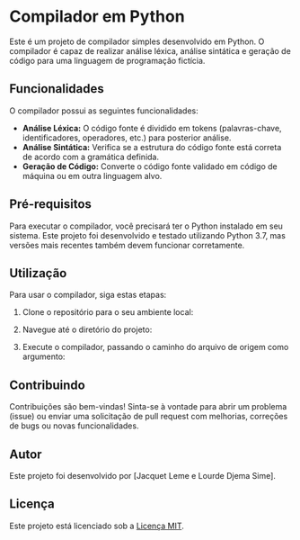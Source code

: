 # Compilador em Python

Este é um projeto de compilador simples desenvolvido em Python. O compilador é capaz de realizar análise léxica, análise sintática e geração de código para uma linguagem de programação fictícia.

## Funcionalidades

O compilador possui as seguintes funcionalidades:

- **Análise Léxica:** O código fonte é dividido em tokens (palavras-chave, identificadores, operadores, etc.) para posterior análise.
- **Análise Sintática:** Verifica se a estrutura do código fonte está correta de acordo com a gramática definida.
- **Geração de Código:** Converte o código fonte validado em código de máquina ou em outra linguagem alvo.

## Pré-requisitos

Para executar o compilador, você precisará ter o Python instalado em seu sistema. Este projeto foi desenvolvido e testado utilizando Python 3.7, mas versões mais recentes também devem funcionar corretamente.

## Utilização

Para usar o compilador, siga estas etapas:

1. Clone o repositório para o seu ambiente local:


2. Navegue até o diretório do projeto:


3. Execute o compilador, passando o caminho do arquivo de origem como argumento:

## Contribuindo

Contribuições são bem-vindas! Sinta-se à vontade para abrir um problema (issue) ou enviar uma solicitação de pull request com melhorias, correções de bugs ou novas funcionalidades.

## Autor

Este projeto foi desenvolvido por [Jacquet Leme e Lourde Djema Sime].

## Licença

Este projeto está licenciado sob a [Licença MIT](LICENSE).
